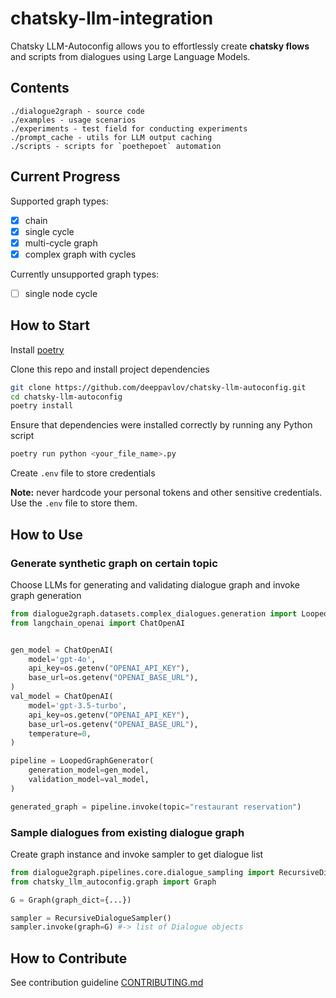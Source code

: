 # chatsky-llm-integration

Chatsky LLM-Autoconfig allows you to effortlessly create **chatsky flows** and scripts from dialogues using Large Language Models.

## Contents

```
./dialogue2graph - source code
./examples - usage scenarios
./experiments - test field for conducting experiments
./prompt_cache - utils for LLM output caching
./scripts - scripts for `poethepoet` automation 
```

## Current Progress

Supported graph types:

- [x]  chain
- [x]  single cycle
- [x]  multi-cycle graph
- [x]  complex graph with cycles

Currently unsupported graph types:

- [ ]  single node cycle

## How to Start

Install [poetry](https://python-poetry.org/docs/)

Clone this repo and install project dependencies

```bash
git clone https://github.com/deeppavlov/chatsky-llm-autoconfig.git
cd chatsky-llm-autoconfig
poetry install
```

Ensure that dependencies were installed correctly by running any Python script

```bash
poetry run python <your_file_name>.py
```

Create `.env` file to store credentials

**Note:** never hardcode your personal tokens and other sensitive credentials. Use the `.env` file to store them.

## How to Use

### Generate synthetic graph on certain topic

Choose LLMs for generating and validating dialogue graph and invoke graph generation

```python
from dialogue2graph.datasets.complex_dialogues.generation import LoopedGraphGenerator
from langchain_openai import ChatOpenAI


gen_model = ChatOpenAI(
    model='gpt-4o',
    api_key=os.getenv("OPENAI_API_KEY"),
    base_url=os.getenv("OPENAI_BASE_URL"),
)
val_model = ChatOpenAI(
    model='gpt-3.5-turbo',
    api_key=os.getenv("OPENAI_API_KEY"),
    base_url=os.getenv("OPENAI_BASE_URL"),
    temperature=0,
)

pipeline = LoopedGraphGenerator(
    generation_model=gen_model,
    validation_model=val_model,
)

generated_graph = pipeline.invoke(topic="restaurant reservation")
```

### Sample dialogues from existing dialogue graph

Create graph instance and invoke sampler to get dialogue list

```python
from dialogue2graph.pipelines.core.dialogue_sampling import RecursiveDialogueSampler
from chatsky_llm_autoconfig.graph import Graph

G = Graph(graph_dict={...})

sampler = RecursiveDialogueSampler()
sampler.invoke(graph=G) #-> list of Dialogue objects
```

## How to Contribute

See contribution guideline [CONTRIBUTING.md](https://github.com/deeppavlov/chatsky-llm-autoconfig/blob/main/CONTRIBUTING.md)
